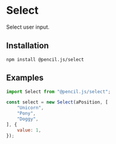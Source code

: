 # Select

Select user input.


## Installation

    npm install @pencil.js/select


## Examples

```js
import Select from "@pencil.js/select";

const select = new Select(aPosition, [
    "Unicorn",
    "Pony",
    "Doggy",
], {
    value: 1,
});
```
